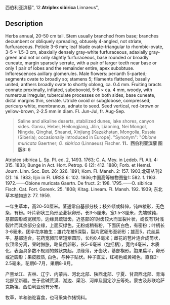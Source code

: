 西伯利亚滨藜",
12.**Atriplex sibirica** Linnaeus",

## Description
Herbs annual, 20-50 cm tall. Stem usually branched from base; branches decumbent or obliquely spreading, obtusely 4-angled, not striate, furfuraceous. Petiole 3-6 mm; leaf blade ovate-triangular to rhombic-ovate, 3-5 × 1.5-3 cm, abaxially densely gray-white furfuraceous, adaxially gray-green and not or only slightly furfuraceous, base rounded or broadly cuneate, margin sparsely serrate, with a pair of larger teeth near base or only 1 pair of lobes and the remainder entire, apex subobtuse. Inflorescences axillary glomerules. Male flowers: perianth 5-parted; segments ovate to broadly so; stamens 5; filaments flattened, basally united; anthers broadly ovate to shortly oblong, ca. 0.4 mm. Fruiting bracts connate proximally, inflated, subobovoid, 5-6 × ca. 4 mm, woody, with numerous irregular, tuberculate processes on both sides, base cuneate, distal margins thin, serrate. Utricle ovoid or subglobose, compressed; pericarp white, membranous, adnate to seed. Seed vertical, red-brown or yellow-brown, 2-2.5 mm in diam. Fl. Jun-Jul, fr. Aug-Sep.

> Saline and alkaline deserts, stabilized dunes, lake shores, canyon sides. Gansu, Hebei, Heilongjiang, Jilin, Liaoning, Nei Mongol, Ningxia, Qinghai, Shaanxi, Xinjiang [Kazakhstan, Mongolia, Russia (Siberia); occasionally introduced in Europe].
  "Synonym": "*Obione* *muricata* Gaertner; *O*. *sibirica* (Linnaeus) Fischer.
**11．西伯利亚滨藜 图版8: 6**

Atriplex sibirica L. Sp. Pl. ed. 2, 1493. 1763; C. A. Mey. in Ledeb. Fl. Alt. 4: 315. 1833; Bunge in Act. Hort. Petrop. 6 (2): 412. 1880; Forb. et Hemsl. Journ. Linn. Soc. Bot. 26: 326. 1891; Kom. Fl. Mansh. 2: 157. 1903;北研丛刊2 (2): 16. 1933; Iljin in Fl. URSS 6: 102. 1936;中国高等植物图鉴1: 582. f. 1163. 1972.——Obione muricata Gaertn. De fruct. 2: 198. 1795.——O. sibirica Fisch. Cat. Fort. Gorenk. 25. 1808; Kitag. Lineam. Fl. Mansh. 192. 1939; 东北草本植物志2: 77. 1959.

一年生草本，高20-50厘米。茎通常自基部分枝；枝外倾或斜伸，钝四棱形，无色条，有粉。叶片卵状三角形至菱状卵形，长3-5厘米，宽1.5-3厘米，先端微钝，基部圆形或宽楔形，边缘具疏锯齿，近基部的1对齿较大而呈裂片状，或仅有1对浅裂片而其余部分全缘，上面灰绿色，无粉或稍有粉，下面灰白色，有密粉；叶柄长3-6毫米。团伞花序腋生；雄花花被5深裂，裂片宽卵形至卵形；雄蕊5，花丝扁平，基部连合，花药宽卵形至短矩圆形，长约0.4毫米；雌花的苞片连合成筒状，仅顶缘分离，果时臌胀，略呈倒卵形，长5-6毫米（包括柄），宽约4毫米，木质化，表面具多数不规则的棘状突起，顶缘薄，牙齿状，基部楔形。胞果扁平，卵形或近圆形；果皮膜质, 白色，与种子贴伏。种子直立，红褐色或黄褐色，直径2-2.5毫米。花期6-7月，果期8-9月。

产黑龙江、吉林、辽宁、内蒙古、河北北部、陕西北部、宁夏、甘肃西北部、青海北部至新疆。生于盐碱荒漠、湖边、渠沿、河岸及固定沙丘等处。蒙古及苏联哈萨克斯坦、西伯利亚也有分布。

牧草，羊和骆驼喜食，也可采集作猪饲料。
